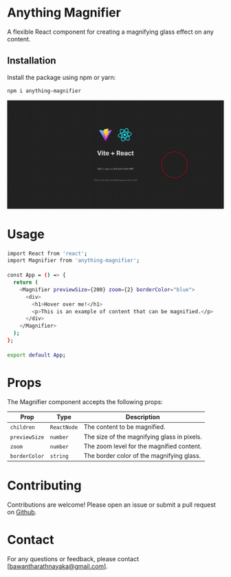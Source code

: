 # Anything Magnifier

A flexible React component for creating a magnifying glass effect on any content.

## Installation

Install the package using npm or yarn:

```bash
npm i anything-magnifier
```
![](https://github.com/Bawanthathilan/anything-zoomer/blob/master/assets/gif.gif)

# Usage
```bash
import React from 'react';
import Magnifier from 'anything-magnifier';

const App = () => {
  return (
    <Magnifier previewSize={200} zoom={2} borderColor="blue">
      <div>
        <h1>Hover over me!</h1>
        <p>This is an example of content that can be magnified.</p>
      </div>
    </Magnifier>
  );
};

export default App;

```

# Props
The Magnifier component accepts the following props:

| Prop          | Type       | Description                                         |
|---------------|------------|-----------------------------------------------------|
| `children`    | `ReactNode`| The content to be magnified.                        |
| `previewSize` | `number`   | The size of the magnifying glass in pixels.         |
| `zoom`        | `number`   | The zoom level for the magnified content.           |
| `borderColor` | `string`   | The border color of the magnifying glass.           |


# Contributing

Contributions are welcome! Please open an issue or submit a pull request on [Github](https://github.com/Bawanthathilan/anything-zoomer).

# Contact
For any questions or feedback, please contact [bawantharathnayaka@gmail.com].

